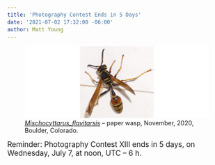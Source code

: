 ```yaml
---
title: 'Photography Contest Ends in 5 Days'
date: '2021-07-02 17:32:00 -06:00'
author: Matt Young
---
```


<figure>
<img src="/uploads/2021/DSC03820_Wasp_Mischocyttarus_flavitarsis_600.jpg" alt="Wasp"/>

<figcaption><a href="https://en.wikipedia.org/wiki/Mischocyttarus_flavitarsis"><i> Mischocyttarus_flavitarsis</i></a> &ndash; paper wasp, November, 2020, Boulder, Colorado.
</figcaption>
</figure>

<big>Reminder: Photography Contest XIII ends in 5 days, on Wednesday, July 7, at noon, UTC&nbsp;&ndash;&nbsp;6&nbsp;h.</big>
